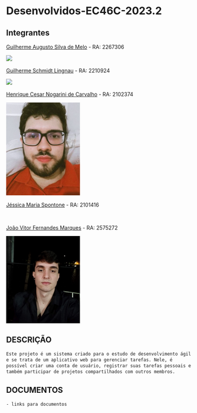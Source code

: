 # Desenvolvidos-EC46C-2023.2

## Integrantes

[Guilherme Augusto Silva de Melo](https://github.com/Guilherme-Silva-Melo/) - RA: 2267306

<img src="img/Foto - Guilherme Augusto.jpg" width="200">


[Guilherme Schmidt Lingnau](https://github.com/Guilherme-Schmidt/) - RA: 2210924

<img src="img/Foto - Guilherme Schmidt .jpeg" width="200">

[Henrique Cesar Nogarini de Carvalho](https://github.com/henriquenogarini) - RA: 2102374

<img src="img/Foto - Henrique Nogarini.jpeg" width="200">

[Jéssica Maria Spontone](https://github.com/jespontone) - RA: 2101416

<img src="" width="200">

[João Vitor Fernandes Marques](https://github.com/Jvitormarques/) - RA: 2575272

<img src="img/IMG_20221222_231443.jpg" width="200">


## DESCRIÇÃO
    Este projeto é um sistema criado para o estudo de desenvolvimento ágil e se trata de um aplicativo web para gerenciar tarefas. Nele, é possível criar uma conta de usuário, registrar suas tarefas pessoais e também participar de projetos compartilhados com outros membros.

## DOCUMENTOS
    - links para documentos 
